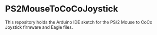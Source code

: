 # PS2MouseToCoCoJoystick
This repository holds the Arduino IDE sketch for the PS/2 Mouse to CoCo Joystick firmware and Eagle files.
